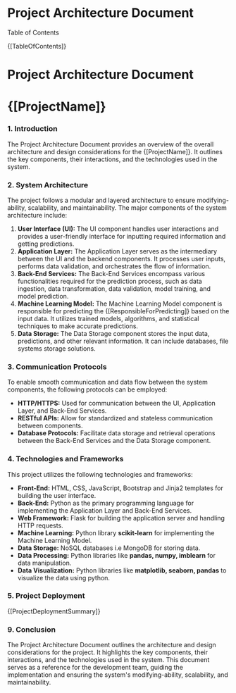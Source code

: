 # Project Architecture Document

Table of Contents

{[TableOfContents]}

# Project Architecture Document

# {[ProjectName]}

### 1. Introduction

The Project Architecture Document provides an overview of the overall architecture and design considerations for the {[ProjectName]}. It outlines the key components, their interactions, and the technologies used in the system.

### 2. System Architecture

The project follows a modular and layered architecture to ensure modifying-ability, scalability, and maintainability. The major components of the system architecture include:

1. **User Interface (UI):** The UI component handles user interactions and provides a user-friendly interface for inputting required information and getting predictions.
2. **Application Layer:** The Application Layer serves as the intermediary between the UI and the backend components. It processes user inputs, performs data validation, and orchestrates the flow of information.
3. **Back-End Services:** The Back-End Services encompass various functionalities required for the prediction process, such as data ingestion, data transformation, data validation, model training, and model prediction.
4. **Machine Learning Model:** The Machine Learning Model component is responsible for predicting the {[ResponsibleForPredicting]} based on the input data. It utilizes trained models, algorithms, and statistical techniques to make accurate predictions.
5. **Data Storage:** The Data Storage component stores the input data, predictions, and other relevant information. It can include databases, file systems storage solutions.

### 3. Communication Protocols

To enable smooth communication and data flow between the system components, the following protocols can be employed:

- **HTTP/HTTPS:** Used for communication between the UI, Application Layer, and Back-End Services.
- **RESTful APIs:** Allow for standardized and stateless communication between components.
- **Database Protocols:** Facilitate data storage and retrieval operations between the Back-End Services and the Data Storage component.

### 4. Technologies and Frameworks

This project utilizes the following technologies and frameworks:

- **Front-End:** HTML, CSS, JavaScript, Bootstrap and Jinja2 templates for building the user interface.
- **Back-End:** Python as the primary programming language for implementing the Application Layer and Back-End Services.
- **Web Framework:** Flask for building the application server and handling HTTP requests.
- **Machine Learning:** Python library **scikit-learn** for implementing the Machine Learning Model.
- **Data Storage:** NoSQL databases i.e MongoDB for storing data.
- **Data Processing:** Python libraries like **pandas, numpy, imblearn** for data manipulation.
- **Data Visualization:** Python libraries like **matplotlib, seaborn, pandas** to visualize the data using python.

### 5. Project Deployment

{[ProjectDeploymentSummary]}

### 9. Conclusion

The Project Architecture Document outlines the architecture and design considerations for the project. It highlights the key components, their interactions, and the technologies used in the system. This document serves as a reference for the development team, guiding the implementation and ensuring the system's modifying-ability, scalability, and maintainability.
